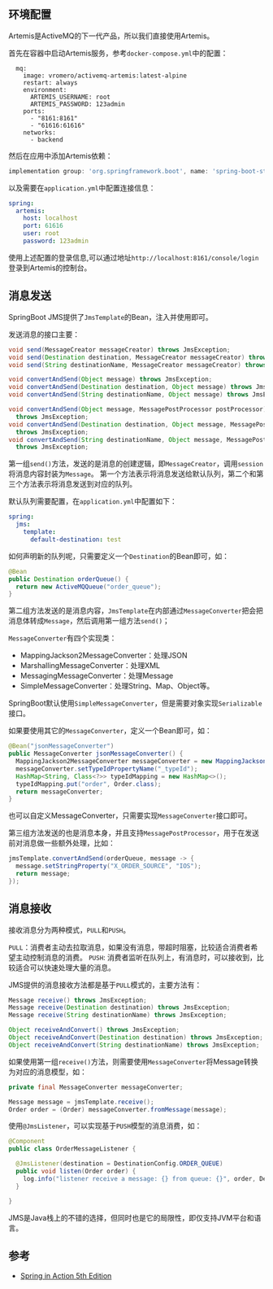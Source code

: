 ## 环境配置

Artemis是ActiveMQ的下一代产品，所以我们直接使用Artemis。

首先在容器中启动Artemis服务，参考`docker-compose.yml`中的配置：

```text
  mq:
    image: vromero/activemq-artemis:latest-alpine
    restart: always
    environment:
      ARTEMIS_USERNAME: root
      ARTEMIS_PASSWORD: 123admin
    ports:
      - "8161:8161"
      - "61616:61616"
    networks:
      - backend
```

然后在应用中添加Artemis依赖：

```gradle
implementation group: 'org.springframework.boot', name: 'spring-boot-starter-artemis', version: "$springBootVersion"
```

以及需要在`application.yml`中配置连接信息：

```yml
spring:
  artemis:
    host: localhost
    port: 61616
    user: root
    password: 123admin

```

使用上述配置的登录信息,可以通过地址`http://localhost:8161/console/login`登录到Artemis的控制台。

    
## 消息发送

SpringBoot JMS提供了`JmsTemplate`的Bean，注入并使用即可。

发送消息的接口主要：

```java
void send(MessageCreator messageCreator) throws JmsException;
void send(Destination destination, MessageCreator messageCreator) throws JmsException;
void send(String destinationName, MessageCreator messageCreator) throws JmsException;

void convertAndSend(Object message) throws JmsException;
void convertAndSend(Destination destination, Object message) throws JmsException;
void convertAndSend(String destinationName, Object message) throws JmsException;

void convertAndSend(Object message, MessagePostProcessor postProcessor)
  throws JmsException;
void convertAndSend(Destination destination, Object message, MessagePostProcessor postProcessor)
  throws JmsException;
void convertAndSend(String destinationName, Object message, MessagePostProcessor postProcessor)
  throws JmsException;

```

第一组`send()`方法，发送的是消息的创建逻辑，即`MessageCreator`，调用`session`将消息内容封装为`Message`。
第一个方法表示将消息发送给默认队列，第二个和第三个方法表示将消息发送到对应的队列。

默认队列需要配置，在`application.yml`中配置如下：

```yml
spring:
  jms:
    template:
      default-destination: test
```

如何声明新的队列呢，只需要定义一个`Destination`的Bean即可，如：

```java
@Bean
public Destination orderQueue() {
  return new ActiveMQQueue("order_queue");
}
```

第二组方法发送的是消息内容，`JmsTemplate`在内部通过`MessageConverter`把会把消息体转成`Message`，然后调用第一组方法`send()`；

`MessageConverter`有四个实现类：

- MappingJackson2MessageConverter：处理JSON
- MarshallingMessageConverter：处理XML
- MessagingMessageConverter：处理Message
- SimpleMessageConverter：处理String、Map、Object等。

SpringBoot默认使用`SimpleMessageConverter`，但是需要对象实现`Serializable`接口。

如果要使用其它的`MessageConverter`，定义一个Bean即可，如：

```java
@Bean("jsonMessageConverter")
public MessageConverter jsonMessageConverter() {
  MappingJackson2MessageConverter messageConverter = new MappingJackson2MessageConverter();
  messageConverter.setTypeIdPropertyName("_typeId");
  HashMap<String, Class<?>> typeIdMapping = new HashMap<>();
  typeIdMapping.put("order", Order.class);
  return messageConverter;
}
```

也可以自定义MessageConverter，只需要实现`MessageConverter`接口即可。

第三组方法发送的也是消息本身，并且支持`MessagePostProcessor`，用于在发送前对消息做一些额外处理，比如：

```java
jmsTemplate.convertAndSend(orderQueue, message -> {
  message.setStringProperty("X_ORDER_SOURCE", "IOS");
  return message;
});
```

## 消息接收

接收消息分为两种模式，`PULL`和`PUSH`。

`PULL`：消费者主动去拉取消息，如果没有消息，带超时阻塞，比较适合消费者希望主动控制消息的消费。
`PUSH`: 消费者监听在队列上，有消息时，可以接收到，比较适合可以快速处理大量的消息。

JMS提供的消息接收方法都是基于`PULL`模式的，主要方法有：

```java
Message receive() throws JmsException;
Message receive(Destination destination) throws JmsException;
Message receive(String destinationName) throws JmsException;

Object receiveAndConvert() throws JmsException;
Object receiveAndConvert(Destination destination) throws JmsException;
Object receiveAndConvert(String destinationName) throws JmsException;
```

如果使用第一组`receive()`方法，则需要使用`MessageConverter`将Message转换为对应的消息模型，如：

```java
private final MessageConverter messageConverter;

Message message = jmsTemplate.receive();
Order order = (Order) messageConverter.fromMessage(message);
```

使用`@JmsListener`，可以实现基于`PUSH`模型的消息消费，如：

```java
@Component
public class OrderMessageListener {

  @JmsListener(destination = DestinationConfig.ORDER_QUEUE)
  public void listen(Order order) {
    log.info("listener receive a message: {} from queue: {}", order, DestinationConfig.ORDER_QUEUE);
  }

}
```

JMS是Java栈上的不错的选择，但同时也是它的局限性，即仅支持JVM平台和语言。

## 参考

- [Spring in Action 5th Edition](https://www.amazon.com/Spring-Action-Craig-Walls/dp/1617294942)









    

  

